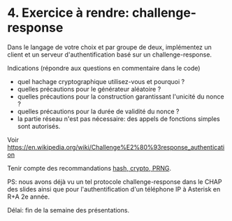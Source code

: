 # 4. Exercice à rendre: challenge-response

Dans le langage de votre choix et par groupe de deux, implémentez un client et un serveur d'authentification basé sur un challenge-response.

Indications (répondre aux questions en commentaire dans le code)

* quel hachage cryptographique utilisez-vous et pourquoi ?
* quelles précautions pour le générateur aléatoire ?
* quelles précautions pour la construction garantissant l'unicité du nonce ?
* quelles précautions pour la durée de validité du nonce ?
* la partie réseau n'est pas nécessaire: des appels de fonctions simples sont autorisés.

Voir <https://en.wikipedia.org/wiki/Challenge%E2%80%93response_authentication>

Tenir compte des recommandations [hash, crypto, PRNG](02_Authentification/autres/nma-hash-crypt-PRNG-recommandations.pdf).

PS: nous avons déjà vu un tel protocole challenge-response dans le CHAP
des slides ainsi que pour l'authentification d'un téléphone IP à
Asterisk en R+A 2e année.

Délai: fin de la semaine des présentations.
